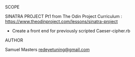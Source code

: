 SCOPE

SINATRA PROJECT Pt1 from The Odin Project Curriculum : https://www.theodinproject.com/lessons/sinatra-project

- Create a front end for previously scripted Caeser-cipher.rb

AUTHOR

Samuel Masters redeyetuning@gmail.com